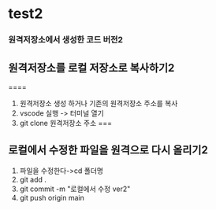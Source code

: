 # test2
### 원격저장소에서 생성한 코드 버전2
## 원격저장소를 로컬 저장소로 복사하기2
====
1. 원격저장소 생성 하거나 기존의 원격저장소 주소를 복사
2. vscode 실행 -> 터미널 열기
3. git clone 원격저장소 주소
===
## 로컬에서 수정한 파일을 원격으로 다시 올리기2
1. 파일을 수정한다->cd 폴더명
2. git add .
3. git commit -m "로컬에서 수정 ver2"
4. git push origin main

